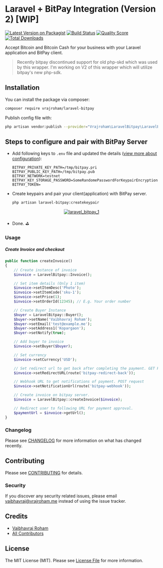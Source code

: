 # Laravel + BitPay Integration (Version 2) [WIP]

[![Latest Version on Packagist](https://img.shields.io/packagist/v/vrajroham/laravel-bitpay.svg?style=for-the-badge)](https://packagist.org/packages/vrajroham/laravel-bitpay)
[![Build Status](https://img.shields.io/travis/vrajroham/laravel-bitpay/master.svg?style=for-the-badge)](https://travis-ci.org/vrajroham/laravel-bitpay)
[![Quality Score](https://img.shields.io/scrutinizer/g/vrajroham/laravel-bitpay.svg?style=for-the-badge)](https://scrutinizer-ci.com/g/vrajroham/laravel-bitpay)
[![Total Downloads](https://img.shields.io/packagist/dt/vrajroham/laravel-bitpay.svg?style=for-the-badge)](https://packagist.org/packages/vrajroham/laravel-bitpay)

Accept Bitcoin and Bitcoin Cash for your business with your Laravel application and BitPay client.

> Recently bitpay discontinued support for old php-skd which was used by this wrapper. I'm working on V2 of this wrapper which will utilize bitpay's new php-sdk.

## Installation

You can install the package via composer:

```bash
composer require vrajroham/laravel-bitpay
```
Publish config file with:

```bash
php artisan vendor:publish --provider="Vrajroham\LaravelBitpay\LaravelBitpayServiceProvider"
```
## Steps to configure and pair with BitPay Server

- Add following keys to `.env` file and updated the details ([view more about configuration](https://support.bitpay.com/hc/en-us/articles/115003001063-How-do-I-configure-the-PHP-BitPay-Client-Library-)):

    ```dotenv
    BITPAY_PRIVATE_KEY_PATH=/tmp/bitpay.pri
    BITPAY_PUBLIC_KEY_PATH=/tmp/bitpay.pub
    BITPAY_NETWORK=testnet
    BITPAY_KEY_STORAGE_PASSWORD=SomeRandomePasswordForKeypairEncryption
    BITPAY_TOKEN=
    ``` 

- Create keypairs and pair your client(application) with BitPay server.

    ```bash
    php artisan laravel-bitpay:createkeypair
    ```
    
<p align="center"><a href="https://ibb.co/gTpZxXV"><img src="https://ibb.co/gTpZxXV" alt="laravel_bitpay_1" border="0"></a></p>

- Done. :golf:

### Usage

##### Create Invoice and checkout

``` php
public function createInvoice()
{
    // Create instance of invoice
    $invoice = LaravelBitpay::Invoice();

    // Set item details (Only 1 item)
    $invoice->setItemDesc('Photo');
    $invoice->setItemCode('sku-1');
    $invoice->setPrice(1);
    $invoice->setOrderId(12345); // E.g. Your order number

    // Create Buyer Instance
    $buyer = LaravelBitpay::Buyer();
    $buyer->setName('Vaibhavraj Roham');
    $buyer->setEmail('test@example.me');
    $buyer->setAddress1('Kopargaon');
    $buyer->setNotify(true);

    // Add buyer to invoice
    $invoice->setBuyer($buyer);

    // Set currency
    $invoice->setCurrency('USD');

    // Set redirect url to get back after completing the payment. GET Request
    $invoice->setRedirectURL(route('bitpay-redirect-back'));

    // Webhook URL to get notifications of payment. POST request
    $invoice->setNotificationUrl(route('bitpay-webhook'));

    // Create invoice on bitpay server.
    $invoice = LaravelBitpay::createInvoice($invoice);

    // Redirect user to following URL for payment approval.
    $paymentUrl = $invoice->getUrl();
}
```

### Changelog

Please see [CHANGELOG](CHANGELOG.md) for more information on what has changed recently.

## Contributing

Please see [CONTRIBUTING](CONTRIBUTING.md) for details.

### Security

If you discover any security related issues, please email vaibhavraj@vrajroham.me instead of using the issue tracker.

## Credits

- [Vaibhavraj Roham](https://github.com/vrajroham)
- [All Contributors](../../contributors)

## License

The MIT License (MIT). Please see [License File](LICENSE.md) for more information.
